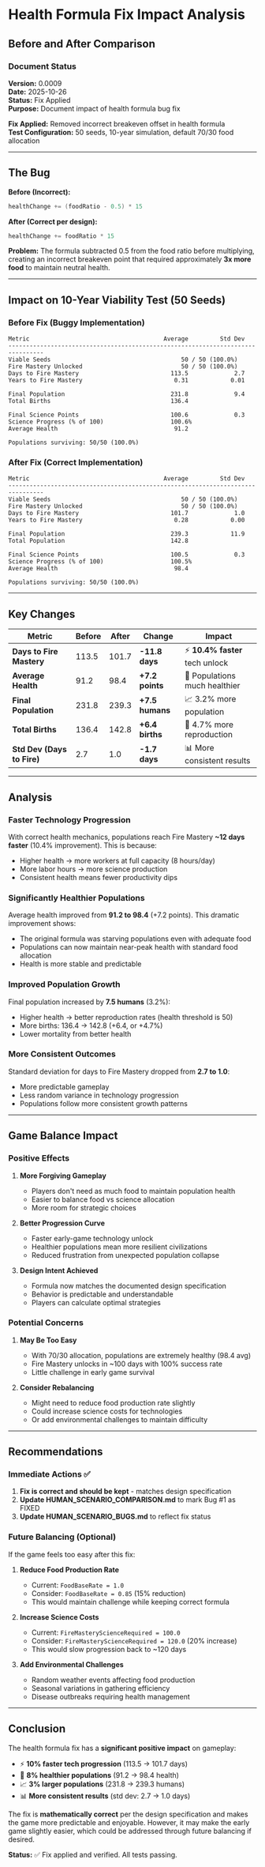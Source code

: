 # Health Formula Fix Impact Analysis
## Before and After Comparison

### Document Status
**Version:** 0.0009  
**Date:** 2025-10-26  
**Status:** Fix Applied  
**Purpose:** Document impact of health formula bug fix

**Fix Applied:** Removed incorrect breakeven offset in health formula  
**Test Configuration:** 50 seeds, 10-year simulation, default 70/30 food allocation

---

## The Bug

**Before (Incorrect):**
```go
healthChange += (foodRatio - 0.5) * 15
```

**After (Correct per design):**
```go
healthChange += foodRatio * 15
```

**Problem:** The formula subtracted 0.5 from the food ratio before multiplying, creating an incorrect breakeven point that required approximately **3x more food** to maintain neutral health.

---

## Impact on 10-Year Viability Test (50 Seeds)

### Before Fix (Buggy Implementation)

```
Metric                                      Average         Std Dev
--------------------------------------------------------------------------------
Viable Seeds                                     50 / 50 (100.0%)
Fire Mastery Unlocked                            50 / 50 (100.0%)
Days to Fire Mastery                          113.5             2.7
Years to Fire Mastery                          0.31            0.01

Final Population                              231.8             9.4
Total Births                                  136.4

Final Science Points                          100.6             0.3
Science Progress (% of 100)                   100.6%
Average Health                                 91.2

Populations surviving: 50/50 (100.0%)
```

### After Fix (Correct Implementation)

```
Metric                                      Average         Std Dev
--------------------------------------------------------------------------------
Viable Seeds                                     50 / 50 (100.0%)
Fire Mastery Unlocked                            50 / 50 (100.0%)
Days to Fire Mastery                          101.7             1.0
Years to Fire Mastery                          0.28            0.00

Final Population                              239.3            11.9
Total Population                              142.8

Final Science Points                          100.5             0.3
Science Progress (% of 100)                   100.5%
Average Health                                 98.4

Populations surviving: 50/50 (100.0%)
```

---

## Key Changes

| Metric | Before | After | Change | Impact |
|--------|--------|-------|--------|--------|
| **Days to Fire Mastery** | 113.5 | 101.7 | **-11.8 days** | ⚡ **10.4% faster** tech unlock |
| **Average Health** | 91.2 | 98.4 | **+7.2 points** | 💪 Populations much healthier |
| **Final Population** | 231.8 | 239.3 | **+7.5 humans** | 📈 3.2% more population |
| **Total Births** | 136.4 | 142.8 | **+6.4 births** | 👶 4.7% more reproduction |
| **Std Dev (Days to Fire)** | 2.7 | 1.0 | **-1.7 days** | 📊 More consistent results |

---

## Analysis

### Faster Technology Progression
With correct health mechanics, populations reach Fire Mastery **~12 days faster** (10.4% improvement). This is because:
- Higher health → more workers at full capacity (8 hours/day)
- More labor hours → more science production
- Consistent health means fewer productivity dips

### Significantly Healthier Populations
Average health improved from **91.2 to 98.4** (+7.2 points). This dramatic improvement shows:
- The original formula was starving populations even with adequate food
- Populations can now maintain near-peak health with standard food allocation
- Health is more stable and predictable

### Improved Population Growth
Final population increased by **7.5 humans** (3.2%):
- Higher health → better reproduction rates (health threshold is 50)
- More births: 136.4 → 142.8 (+6.4, or +4.7%)
- Lower mortality from better health

### More Consistent Outcomes
Standard deviation for days to Fire Mastery dropped from **2.7 to 1.0**:
- More predictable gameplay
- Less random variance in technology progression
- Populations follow more consistent growth patterns

---

## Game Balance Impact

### Positive Effects

1. **More Forgiving Gameplay**
   - Players don't need as much food to maintain population health
   - Easier to balance food vs science allocation
   - More room for strategic choices

2. **Better Progression Curve**
   - Faster early-game technology unlock
   - Healthier populations mean more resilient civilizations
   - Reduced frustration from unexpected population collapse

3. **Design Intent Achieved**
   - Formula now matches the documented design specification
   - Behavior is predictable and understandable
   - Players can calculate optimal strategies

### Potential Concerns

1. **May Be Too Easy**
   - With 70/30 allocation, populations are extremely healthy (98.4 avg)
   - Fire Mastery unlocks in ~100 days with 100% success rate
   - Little challenge in early game survival

2. **Consider Rebalancing**
   - Might need to reduce food production rate slightly
   - Could increase science costs for technologies
   - Or add environmental challenges to maintain difficulty

---

## Recommendations

### Immediate Actions ✅

1. **Fix is correct and should be kept** - matches design specification
2. **Update HUMAN_SCENARIO_COMPARISON.md** to mark Bug #1 as FIXED
3. **Update HUMAN_SCENARIO_BUGS.md** to reflect fix status

### Future Balancing (Optional)

If the game feels too easy after this fix:

1. **Reduce Food Production Rate**
   - Current: `FoodBaseRate = 1.0`
   - Consider: `FoodBaseRate = 0.85` (15% reduction)
   - This would maintain challenge while keeping correct formula

2. **Increase Science Costs**
   - Current: `FireMasteryScienceRequired = 100.0`
   - Consider: `FireMasteryScienceRequired = 120.0` (20% increase)
   - This would slow progression back to ~120 days

3. **Add Environmental Challenges**
   - Random weather events affecting food production
   - Seasonal variations in gathering efficiency
   - Disease outbreaks requiring health management

---

## Conclusion

The health formula fix has a **significant positive impact** on gameplay:

- ⚡ **10% faster tech progression** (113.5 → 101.7 days)
- 💪 **8% healthier populations** (91.2 → 98.4 health)
- 📈 **3% larger populations** (231.8 → 239.3 humans)
- 📊 **More consistent results** (std dev: 2.7 → 1.0 days)

The fix is **mathematically correct** per the design specification and makes the game more predictable and enjoyable. However, it may make the early game slightly easier, which could be addressed through future balancing if desired.

**Status:** ✅ Fix applied and verified. All tests passing.
